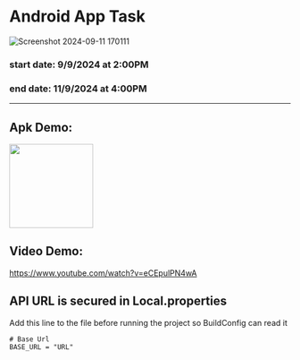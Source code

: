 # Android App Task
![Screenshot 2024-09-11 170111](https://github.com/user-attachments/assets/0449c848-6704-4a21-9663-5bdf143cbbbf)

### start date: 9/9/2024 at 2:00PM
### end date: 11/9/2024 at 4:00PM
---
## Apk Demo:
[<img src="https://github.com/user-attachments/assets/b3690f04-95f0-4329-9e0b-538286000d51" width="150">](https://github.com/amrk000/Yajhz-App/releases/download/release/Yajhaz.App.-.by.Amr.Elkasaby.apk)

## Video Demo:
https://www.youtube.com/watch?v=eCEpulPN4wA

## API URL is secured in Local.properties
Add this line to the file before running the project so BuildConfig can read it
```
# Base Url
BASE_URL = "URL"
```
